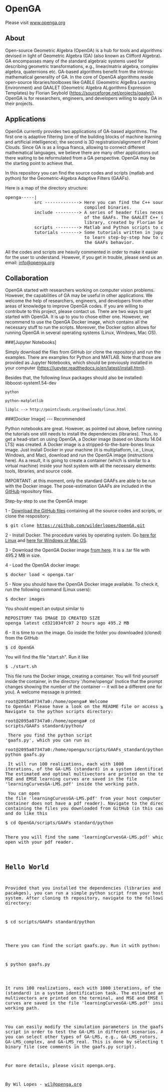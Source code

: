 # OpenGA

Please visit www.openga.org

## About 
Open-source Geometric Algebra (OpenGA) is a hub for tools and algorithms devised in light of Geometric Algebra (GA) (also known as Clifford Algebra). GA encompasses many of the standard algebraic systems used for describing geometric transformations, e.g., linear/matrix algebra, complex algebra, quaternions etc. GA-based algorithms benefit from the intrinsic mathematical generality of GA. In the core of OpenGA algorithms reside open-source libraries/toolboxes like GABLE (Geometric AlgeBra Learning Environment) and GAALET (Geometric Algebra ALgorithms Expression Templates) by Florian Seybold (https://sourceforge.net/projects/gaalet/). OpenGA is for researchers, engineers, and developers willing to apply GA in their projects. 

## Applications
OpenGA currently provides two applications of GA-based algorithms. The first one is adaptive filtering (one of the building blocks of machine learning and artificial intelligence); the second is 3D registration/alignment of Point Clouds. Since GA is as a lingua franca, allowing to connect different mathematical languages, we believe there are many other applications out there waiting to be reformulated from a GA perspective. OpenGA may be the starting point to achieve that. 

In this repository you can find the source codes and scripts (matlab and python)
for the Geometric-Algebra Adaptive Filters (GAAFs).

Here is a map of the directory structure:
<pre>
openga-----|
           src -------------> Here you can find the C++ source codes for the GAAFs and
                              compiled binaries.
           include ---------> A series of header files necessary for the compilation
                              of the GAAFs. The GAALET C++ (http://gaalet.sourceforge.net/)
                              library, created by Florian Seybold, is stored here.
           scripts ---------> Matlab and Python scripts to call the binaries and run simulations.
           tutorials -------> Some tutorials written in jupyter nootebook. They are useful
                              to learn step-by-step how to call the binaries and understand
                              the GAAFs behavior.
</pre>
All the codes and scripts are heavily commented in order to make it easier for the user to understand.
However, if you get in trouble, please send us an email: info@openga.org

## Collaboration
OpenGA started with researchers working on computer vision problems. However, the capabilities of GA may be useful in other applications. We welcome the help of researchers, engineers, and developers from other areas of knowledge to improve OpenGA codes. If you are willing to contribute to this project, please contact us. 
There are two ways to get started with OpenGA. It is up to you to chose either one. However, we recommend to use the OpenGA Docker image, which contains all the necessary stuff to run the scripts. Moreover, the Docker option allows for running OpenGA in several operating systems (Linux, Windows, Mac OS).

###[Jupyter Notebooks]

Simply download the files from GitHub (or clone the repository) and run the examples. There are examples for Python and MATLAB. Note that those are provided as Jupyter Notebooks, which should be previously installed in your computer (https://jupyter.readthedocs.io/en/latest/install.html).

Besides that, the following linux packages should also be installed:   
    libboost-system1.54-dev
    
    python
    
    python-matplotlib
    
    libplc --> http://pointclouds.org/downloads/linux.html

###[Docker Image] --- Recommended

Python notebooks are great. However, as pointed out above, before running the tutorials one still needs to install the dependencies (libraries). Thus, to get a head-start on using OpenGA, a Docker image (based on Ubuntu 14.04 LTS) was created. A Docker image is a stripped-to-the-bare-bones linux image. Just install Docker in your machine (it is multiplatform, i.e., Linux, Windows, and Mac), download and run the OpenGA image (instructions here). As a result, it is going to create a container (which is similar to a virtual machine) inside your host system with all the necessary elements: tools, libraries, and source code.

IMPORTANT: at this moment, only the standard GAAFs are able to be run with the Docker image. The pose-estimation GAAFs are included in the
<a href="https://github.com/wilderlopes/OpenGA/tree/master/scripts/GAAFs_poseEstimation">
GitHub</a> repository files.   

Step-by-step to use the OpenGA image:
                  <p></p>
                  1 - <a target="_blank" href="https://github.com/wilderlopes/OpenGA">Download the GitHub files</a>
                  containing all the source codes and scripts, or clone the respository:
                  <pre>$ git clone https://github.com/wilderlopes/OpenGA.git</pre>
                  <p></p>
                  2 - Install Docker.
                  The procedure varies by operating system. Go <a target="_blank" href="https://docs.docker.com/linux/">
                  here for Linux</a> and <a target="_blank" href="https://www.docker.com/products/docker-toolbox">here for Windows or Mac OS</a>.
                  <p></p>
                  3 - Download the OpenGA Docker image <a target="_blank" href="files/openga.tar">from here</a>.
                  It is a .tar file with 495.2 MB in size.
                  <p></p>
                  4 - Load the OpenGA docker image:
                  <p></p>
                  <pre>$ docker load < openga.tar</pre>
                  <p></p>
                  5 - Now you should have the OpenGA Docker image available. To check it, run
                  the following command (Linux users):
                  <pre>$ docker images</pre>
                  You should expect an output similar to
                  <pre>REPOSITORY          TAG                 IMAGE ID            CREATED             SIZE
openga              latest              cd321034fc07        2 hours ago         495.2 MB</pre>
                  <p></p>
                  6 - It is time to run the image. Go inside the folder you downloaded (cloned) from the GitHub
                  <pre>$ cd OpenGA</pre>
                  You will find the file "start.sh". Run it like
                  <pre>$ ./start.sh </pre>
                  This file runs the Docker image, creating a container. You will find yourself
                  inside the container, in the directory '/home/openga' (notice that the prompt changes showing
                  the number of the container -- it will be a different one for you). A welcome message is printed:
                  <pre>root@2095a07347a0:/home/openga# Welcome to OpenGA! Please have a look on the README file or access www.openga.org.</pre>
                  Navigate to the python scripts directory:
                  <pre>root@2095a07347a0:/home/openga# cd scripts/GAAFs_standard/python/</pre>
                  There you find the python script 'gaafs.py', which you can run as
                  <pre>root@2095a07347a0:/home/openga/scripts/GAAFs_standard/python# python gaafs.py</pre>
                  It will run 100 realizations, each with 1000 iterations, of the GA-LMS (standard) in a
                  system identification task. The estimated and optimal multivectors are printed on the
                  terminal, and MSE and EMSE learning curves are saved in the file 'learningCurvesGA-LMS.pdf'
                  inside the working path.
                  <p></p>
                  You can open the file 'learningCurvesGA-LMS.pdf' from your host computer (the container
                  does not have a pdf reader). Navigate
                  to the directory containing the files you downloaded from GitHub (in this case 'OpenGA') and
                  do like this
                  <pre>$ cd OpenGA/scripts/GAAFs_standard/python </pre>
                  There you will find the same 'learningCurvesGA-LMS.pdf' which you can open with
                  your pdf reader.

## Hello World 
Provided that you installed the dependencies (libraries and pacakges), you can run a simple python script from your host Linux system. After cloning th repository, navigate to the following directory:
<pre>$ cd scripts/GAAFs_standard/python</pre>

There you can find the script gaafs.py. Run it with python:

<pre>$ python gaafs.py</pre>

It runs 100 realizations, each with 1000 iterations, of the GA-LMS (standard) in a
system identification task. The estimated and optimal multivectors are printed on the
terminal, and MSE and EMSE learning curves are saved in the file 'learningCurvesGA-LMS.pdf'
inside the working path.

You can easily modify the simulation parameters in the gaafs.py script in order
to test the GA-LMS in different scenarios. Additionally, you can select other
types of GA-LMS, e.g., GA-LMS_rotors, GA-LMS_complex, and GA-LMS_real. This is
done by selecting the proper binary file (see comments in the gaafs.py script).

For more details, please visit openga.org.


By Wil Lopes - wil@openga.org
